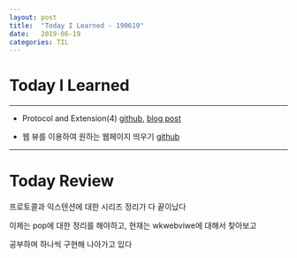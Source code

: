 ```yaml
---
layout: post
title:  "Today I Learned - 190619"
date:   2019-06-19
categories: TIL
---
```


# Today I Learned

---

- Protocol and Extension(4) [github](https://github.com/VincentGeranium/VincentGeranium.github.io/blob/master/_posts/2019-06-19-Protocol-and-Extension-4.markdown), [blog post](https://vincentgeranium.github.io/ios,/swift/2019/06/19/Protocol-and-Extension-4.html)

- 웹 뷰를 이용하여 원하는 웹페이지 띄우기 [github](https://github.com/VincentGeranium/Swift-Study/tree/master/2019-06-19-webkit-study)

---

# Today Review

프로토콜과 익스텐션에 대한 시리즈 정리가 다 끝이났다

이제는 pop에 대한 정리를 해야하고, 현재는 wkwebviwe에 대해서 찾아보고

공부하며 하나씩 구현해 나아가고 있다
